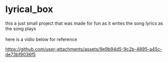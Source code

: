 # lyrical_box

this a just small project that was made for fun as it writes the song lyrics as the song plays 
<br>
<br>
here is a vidio below for reference<br>


https://github.com/user-attachments/assets/9e9b94d5-9c2b-4895-a45c-de73bf9036f5

